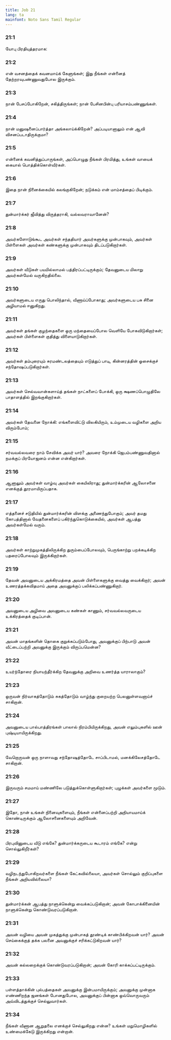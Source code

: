 ```yaml
---
title: Job 21
lang: ta
mainfont: Noto Sans Tamil Regular
---
```


###  21:1

யோபு பிரதியுத்தரமாக:

###  21:2

என் வசனத்தைக் கவனமாய்க் கேளுங்கள்; இது நீங்கள் என்னைத் தேற்றரவுபண்ணுவதுபோல இருக்கும்.

###  21:3

நான் பேசப்போகிறேன், சகித்திருங்கள்; நான் பேசினபின்பு பரியாசம்பண்ணுங்கள்.

###  21:4

நான் மனுஷனைப்பார்த்தா அங்கலாய்க்கிறேன்? அப்படியானாலும் என் ஆவி விசனப்படாதிருக்குமா?

###  21:5

என்னைக் கவனித்துப்பாருங்கள், அப்பொழுது நீங்கள் பிரமித்து, உங்கள் வாயைக் கையால் பொத்திக்கொள்வீர்கள்.

###  21:6

இதை நான் நினைக்கையில் கலங்குகிறேன்; நடுக்கம் என் மாம்சத்தைப் பிடிக்கும்.

###  21:7

துன்மார்க்கர் ஜீவித்து விருத்தராகி, வல்லவராவானேன்?

###  21:8

அவர்களோடுங்கூட அவர்கள் சந்ததியார் அவர்களுக்கு முன்பாகவும், அவர்கள் பிள்ளைகள் அவர்கள் கண்களுக்கு முன்பாகவும் திடப்படுகிறார்கள்.

###  21:9

அவர்கள் வீடுகள் பயமில்லாமல் பத்திரப்பட்டிருக்கும்; தேவனுடைய மிலாறு அவர்கள்மேல் வருகிறதில்லை.

###  21:10

அவர்களுடைய எருது பொலிந்தால், வீணாய்ப்போகாது; அவர்களுடைய பசு சினை அழியாமல் ஈனுகிறது.

###  21:11

அவர்கள் தங்கள் குழந்தைகளை ஒரு மந்தையைப்போல வெளியே போகவிடுகிறார்கள்; அவர்கள் பிள்ளைகள் குதித்து விளையாடுகிறார்கள்.

###  21:12

அவர்கள் தம்புரையும் சுரமண்டலத்தையும் எடுத்துப் பாடி, கின்னரத்தின் ஓசைக்குச் சந்தோஷப்படுகிறார்கள்.

###  21:13

அவர்கள் செல்வவான்களாய்த் தங்கள் நாட்களைப் போக்கி, ஒரு க்ஷணப்பொழுதிலே பாதாளத்தில் இறங்குகிறார்கள்.

###  21:14

அவர்கள் தேவனை நோக்கி: எங்களைவிட்டு விலகியிரும், உம்முடைய வழிகளை அறிய விரும்போம்;

###  21:15

சர்வவல்லவரை நாம் சேவிக்க அவர் யார்? அவரை நோக்கி ஜெபம்பண்ணுவதினால் நமக்குப் பிரயோஜனம் என்ன என்கிறார்கள்.

###  21:16

ஆனாலும் அவர்கள் வாழ்வு அவர்கள் கையிலிராது; துன்மார்க்கரின் ஆலோசனை எனக்குத் தூரமாயிருப்பதாக.

###  21:17

எத்தனைச் சடுதியில் துன்மார்க்கரின் விளக்கு அணைந்துபோகும்; அவர் தமது கோபத்தினால் வேதனைகளைப் பகிர்ந்துகொடுக்கையில், அவர்கள் ஆபத்து அவர்கள்மேல் வரும்.

###  21:18

அவர்கள் காற்றுமுகத்திலிருக்கிற துரும்பைப்போலவும், பெருங்காற்று பறக்கடிக்கிற பதரைப்போலவும் இருக்கிறார்கள்.

###  21:19

தேவன் அவனுடைய அக்கிரமத்தை அவன் பிள்ளைகளுக்கு வைத்து வைக்கிறார்; அவன் உணரத்தக்கவிதமாய் அதை அவனுக்குப் பலிக்கப்பண்ணுகிறார்.

###  21:20

அவனுடைய அழிவை அவனுடைய கண்கள் காணும், சர்வவல்லவருடைய உக்கிரத்தைக் குடிப்பான்.

###  21:21

அவன் மாதங்களின் தொகை குறுக்கப்படும்போது, அவனுக்குப் பிற்பாடு அவன் வீட்டைப்பற்றி அவனுக்கு இருக்கும் விருப்பமென்ன?

###  21:22

உயர்ந்தோரை நியாயந்தீர்க்கிற தேவனுக்கு அறிவை உணர்த்த யாராலாகும்?

###  21:23

ஒருவன் நிர்வாகத்தோடும் சுகத்தோடும் வாழ்ந்து குறையற்ற பெலனுள்ளவனாய்ச் சாகிறான்.

###  21:24

அவனுடைய பால்பாத்திரங்கள் பாலால் நிரம்பியிருக்கிறது, அவன் எலும்புகளில் ஊன் புஷ்டியாயிருக்கிறது.

###  21:25

வேறொருவன் ஒரு நாளாவது சந்தோஷத்தோடே சாப்பிடாமல், மனக்கிலேசத்தோடே சாகிறான்.

###  21:26

இருவரும் சமமாய் மண்ணிலே படுத்துக்கொள்ளுகிறார்கள்; புழுக்கள் அவர்களை மூடும்.

###  21:27

இதோ, நான் உங்கள் நினைவுகளையும், நீங்கள் என்னைப்பற்றி அநியாயமாய்க் கொண்டிருக்கும் ஆலோசனைகளையும் அறிவேன்.

###  21:28

பிரபுவினுடைய வீடு எங்கே? துன்மார்க்கருடைய கூடாரம் எங்கே? என்று சொல்லுகிறீர்கள்?

###  21:29

வழிநடந்துபோகிறவர்களை நீங்கள் கேட்கவில்லையா, அவர்கள் சொல்லும் குறிப்புகளை நீங்கள் அறியவில்லையா?

###  21:30

துன்மார்க்கன் ஆபத்து நாளுக்கென்று வைக்கப்படுகிறான்; அவன் கோபாக்கினையின் நாளுக்கென்று கொண்டுவரப்படுகிறான்.

###  21:31

அவன் வழியை அவன் முகத்துக்கு முன்பாகத் தூண்டிக் காண்பிக்கிறவன் யார்? அவன் செய்கைக்குத் தக்க பலனை அவனுக்குச் சரிக்கட்டுகிறவன் யார்?

###  21:32

அவன் கல்லறைக்குக் கொண்டுவரப்படுகிறான்; அவன் கோரி காக்கப்பட்டிருக்கும்.

###  21:33

பள்ளத்தாக்கின் புல்பத்தைகள் அவனுக்கு இன்பமாயிருக்கும்; அவனுக்கு முன்னாக எண்ணிறந்த ஜனங்கள் போனதுபோல, அவனுக்குப் பின்னாக ஒவ்வொருவரும் அவ்விடத்துக்குச் செல்லுவார்கள்.

###  21:34

நீங்கள் வீணான ஆறுதலை எனக்குச் செல்லுகிறது என்ன? உங்கள் மறுமொழிகளில் உண்மைக்கேடு இருக்கிறது என்றான்.

